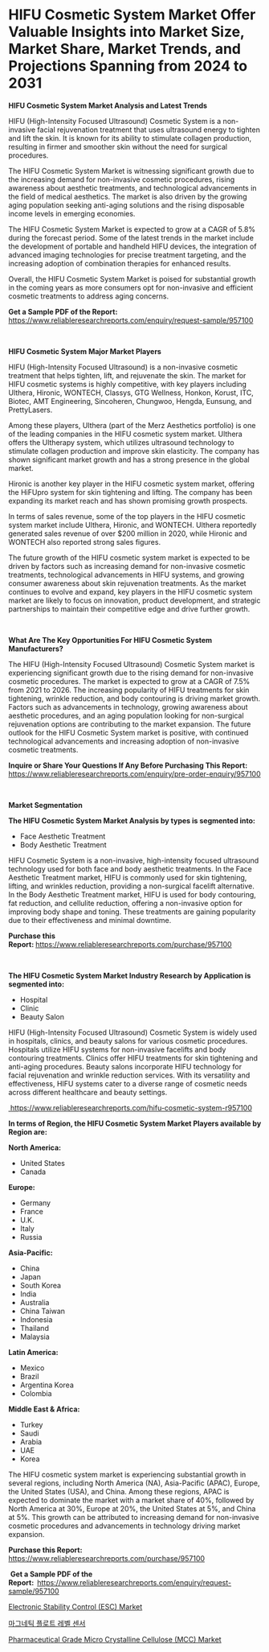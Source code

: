 <p><h1>HIFU Cosmetic System Market Offer Valuable Insights into Market Size, Market Share, Market Trends, and Projections Spanning from 2024 to 2031</h1></p><p><strong>HIFU Cosmetic System Market Analysis and Latest Trends</strong></p>
<p><p>HIFU (High-Intensity Focused Ultrasound) Cosmetic System is a non-invasive facial rejuvenation treatment that uses ultrasound energy to tighten and lift the skin. It is known for its ability to stimulate collagen production, resulting in firmer and smoother skin without the need for surgical procedures.</p><p>The HIFU Cosmetic System Market is witnessing significant growth due to the increasing demand for non-invasive cosmetic procedures, rising awareness about aesthetic treatments, and technological advancements in the field of medical aesthetics. The market is also driven by the growing aging population seeking anti-aging solutions and the rising disposable income levels in emerging economies.</p><p>The HIFU Cosmetic System Market is expected to grow at a CAGR of 5.8% during the forecast period. Some of the latest trends in the market include the development of portable and handheld HIFU devices, the integration of advanced imaging technologies for precise treatment targeting, and the increasing adoption of combination therapies for enhanced results.</p><p>Overall, the HIFU Cosmetic System Market is poised for substantial growth in the coming years as more consumers opt for non-invasive and efficient cosmetic treatments to address aging concerns.</p></p>
<p><strong>Get a Sample PDF of the Report:&nbsp;</strong> <a href="https://www.reliableresearchreports.com/enquiry/request-sample/957100">https://www.reliableresearchreports.com/enquiry/request-sample/957100</a></p>
<p>&nbsp;</p>
<p><strong>HIFU Cosmetic System Major Market Players</strong></p>
<p><p>HIFU (High-Intensity Focused Ultrasound) is a non-invasive cosmetic treatment that helps tighten, lift, and rejuvenate the skin. The market for HIFU cosmetic systems is highly competitive, with key players including Ulthera, Hironic, WONTECH, Classys, GTG Wellness, Honkon, Korust, ITC, Biotec, AMT Engineering, Sincoheren, Chungwoo, Hengda, Eunsung, and PrettyLasers.</p><p>Among these players, Ulthera (part of the Merz Aesthetics portfolio) is one of the leading companies in the HIFU cosmetic system market. Ulthera offers the Ultherapy system, which utilizes ultrasound technology to stimulate collagen production and improve skin elasticity. The company has shown significant market growth and has a strong presence in the global market.</p><p>Hironic is another key player in the HIFU cosmetic system market, offering the HiFUpro system for skin tightening and lifting. The company has been expanding its market reach and has shown promising growth prospects.</p><p>In terms of sales revenue, some of the top players in the HIFU cosmetic system market include Ulthera, Hironic, and WONTECH. Ulthera reportedly generated sales revenue of over $200 million in 2020, while Hironic and WONTECH also reported strong sales figures.</p><p>The future growth of the HIFU cosmetic system market is expected to be driven by factors such as increasing demand for non-invasive cosmetic treatments, technological advancements in HIFU systems, and growing consumer awareness about skin rejuvenation treatments. As the market continues to evolve and expand, key players in the HIFU cosmetic system market are likely to focus on innovation, product development, and strategic partnerships to maintain their competitive edge and drive further growth.</p></p>
<p>&nbsp;</p>
<p><strong>What Are The Key Opportunities For HIFU Cosmetic System Manufacturers?</strong></p>
<p><p>The HIFU (High-Intensity Focused Ultrasound) Cosmetic System market is experiencing significant growth due to the rising demand for non-invasive cosmetic procedures. The market is expected to grow at a CAGR of 7.5% from 2021 to 2026. The increasing popularity of HIFU treatments for skin tightening, wrinkle reduction, and body contouring is driving market growth. Factors such as advancements in technology, growing awareness about aesthetic procedures, and an aging population looking for non-surgical rejuvenation options are contributing to the market expansion. The future outlook for the HIFU Cosmetic System market is positive, with continued technological advancements and increasing adoption of non-invasive cosmetic treatments.</p></p>
<p><strong>Inquire or Share Your Questions If Any Before Purchasing This Report:</strong> <a href="https://www.reliableresearchreports.com/enquiry/pre-order-enquiry/957100">https://www.reliableresearchreports.com/enquiry/pre-order-enquiry/957100</a></p>
<p>&nbsp;</p>
<p><strong>Market Segmentation</strong></p>
<p><strong>The HIFU Cosmetic System Market Analysis by types is segmented into:</strong></p>
<p><ul><li>Face Aesthetic Treatment</li><li>Body Aesthetic Treatment</li></ul></p>
<p><p>HIFU Cosmetic System is a non-invasive, high-intensity focused ultrasound technology used for both face and body aesthetic treatments. In the Face Aesthetic Treatment market, HIFU is commonly used for skin tightening, lifting, and wrinkles reduction, providing a non-surgical facelift alternative. In the Body Aesthetic Treatment market, HIFU is used for body contouring, fat reduction, and cellulite reduction, offering a non-invasive option for improving body shape and toning. These treatments are gaining popularity due to their effectiveness and minimal downtime.</p></p>
<p><strong>Purchase this Report:&nbsp;</strong><a href="https://www.reliableresearchreports.com/purchase/957100">https://www.reliableresearchreports.com/purchase/957100</a></p>
<p>&nbsp;</p>
<p><strong>The HIFU Cosmetic System Market Industry Research by Application is segmented into:</strong></p>
<p><ul><li>Hospital</li><li>Clinic</li><li>Beauty Salon</li></ul></p>
<p><p>HIFU (High-Intensity Focused Ultrasound) Cosmetic System is widely used in hospitals, clinics, and beauty salons for various cosmetic procedures. Hospitals utilize HIFU systems for non-invasive facelifts and body contouring treatments. Clinics offer HIFU treatments for skin tightening and anti-aging procedures. Beauty salons incorporate HIFU technology for facial rejuvenation and wrinkle reduction services. With its versatility and effectiveness, HIFU systems cater to a diverse range of cosmetic needs across different healthcare and beauty settings.</p></p>
<p><a href="https://www.reliableresearchreports.com/hifu-cosmetic-system-r957100">&nbsp;https://www.reliableresearchreports.com/hifu-cosmetic-system-r957100</a></p>
<p><strong>In terms of Region, the HIFU Cosmetic System Market Players available by Region are:</strong></p>
<p>
    <p> <strong> North America: </strong>
        <ul>
            <li>United States</li>
            <li>Canada</li>
        </ul>
        </p> 
    <p> <strong> Europe: </strong>
        <ul>
            <li>Germany</li>
            <li>France</li>
            <li>U.K.</li>
            <li>Italy</li>
            <li>Russia</li>
        </ul>
        </p> 
    <p> <strong> Asia-Pacific: </strong>
        <ul>
            <li>China</li>
            <li>Japan</li>
            <li>South Korea</li>
            <li>India</li>
            <li>Australia</li>
            <li>China Taiwan</li>
            <li>Indonesia</li>
            <li>Thailand</li>
            <li>Malaysia</li>
        </ul>
        </p> 
    <p> <strong> Latin America: </strong>
        <ul>
            <li>Mexico</li>
            <li>Brazil</li>
            <li>Argentina Korea</li>
            <li>Colombia</li>
        </ul>
        </p> 
    <p> <strong> Middle East & Africa: </strong>
        <ul>
            <li>Turkey</li>
            <li>Saudi</li>
            <li>Arabia</li>
            <li>UAE</li>
            <li>Korea</li>
        </ul>
    </p>
    </p>
<p><p>The HIFU cosmetic system market is experiencing substantial growth in several regions, including North America (NA), Asia-Pacific (APAC), Europe, the United States (USA), and China. Among these regions, APAC is expected to dominate the market with a market share of 40%, followed by North America at 30%, Europe at 20%, the United States at 5%, and China at 5%. This growth can be attributed to increasing demand for non-invasive cosmetic procedures and advancements in technology driving market expansion.</p></p>
<p><strong>Purchase this Report: </strong><a href="https://www.reliableresearchreports.com/purchase/957100">https://www.reliableresearchreports.com/purchase/957100</a></p>
<p>&nbsp;<strong>Get a Sample PDF of the Report:&nbsp;&nbsp;</strong><a href="https://www.reliableresearchreports.com/enquiry/request-sample/957100">https://www.reliableresearchreports.com/enquiry/request-sample/957100</a></p>
<p><strong></strong></p>
<p><p><a href="https://github.com/JameTravis/Market-Research-Report-List-5/blob/main/electronic-stability-control-esc-market.md">Electronic Stability Control (ESC) Market</a></p><p><a href="https://github.com/laholand/Market-Research-Report-List-4/blob/main/813442878004.md">마그네틱 플로트 레벨 센서</a></p><p><a href="https://view.publitas.com/reportprime-1/pharmaceutical-grade-micro-crystalline-cellulose-mcc-market-focuses-on-market-share-size-and-projected-forecast-till-2031/">Pharmaceutical Grade Micro Crystalline Cellulose (MCC) Market</a></p></p>